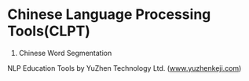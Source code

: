 Chinese Language Processing Tools(CLPT)
====================

1. Chinese Word Segmentation

NLP Education Tools by YuZhen Technology Ltd. (www.yuzhenkeji.com)

